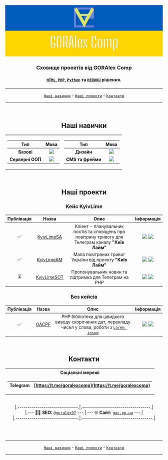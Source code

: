 <div align="center">
	<img hight="100" src="https://github.com/GORAlexComp/.github/blob/main/profile/header.jpg?raw=true">
	<h3>Сховище проектів від <b>GORAlex Comp</b></h3>
	<h4><a Href="https://github.com/orgs/GORAlexComp/repositories?language=html&type=public"><code>HTML</code></a>, <a href="https://github.com/orgs/GORAlexComp/repositories?language=php&type=public"><code>PHP</code></a>, <a href="https://github.com/orgs/GORAlexComp/repositories?language=python&type=public"><code>Python</code></a> та <a href="https://heroku.com/"><code>HEROKU</code></a> рішення.</h4>
</div>

---
<div align="center">
<a href="https://github.com/GORAlexComp/.github/blob/main/profile/README-uk.md#наші-навички"><code>Наші навички</code></a> - <a href="https://github.com/GORAlexComp/.github/blob/main/profile/README-uk.md#наши-проекты"><code>Наші проекти</code></a> - <a href="https://github.com/GORAlexComp/.github/blob/main/profile/README-uk.md#контакти"><code>Контакти</code></a>
</div>

---

<br>

<h2 align="center">Наші навички</h2>

<table align="center">
<tr><td>

| Тип | Мова |
|:----:|:----:|
| **Базові** | [![](https://skillicons.dev/icons?i=html,css,scss,js,jquery)]() |
| **Серверні ООП** | [![](https://skillicons.dev/icons?i=php,python,java,nodejs)]() |

</td><td>

| Тип | Мова |
|:----:|:----:|
| **Дизайн** | [![](https://skillicons.dev/icons?i=photoshop,figma)]() |
| **CMS та фрейми** | [![](https://skillicons.dev/icons?i=wordpress)]() |

</td>
</tr>
</table>

<br>

<h2 align="center">Наші проекти</h2>

<h3 align="center">Кейс KyivLime</h3>

| Публікація | Назва | Опис | Інформація |
|:----------:|:--------:|:--------:|:----------:|
| ✅ | [KyivLimeSA](https://github.com/goralexcomp/KyivLimeSA) | Кліент - планувальник постів та сповіщень про повітряну тривогу для Телеграм каналу **"Київ Лайм"** | ![](https://img.shields.io/github/release/goralexcomp/KyivLimeSA.svg) ![](https://img.shields.io/github/issues/goralexcomp/KyivLimeSA.svg) |
| ✅ | [KyivLimeAM](https://github.com/goralexcomp/KyivLimeAM) | Мапа повітряних тривог України від проекту **"Київ Лайм"** | ![](https://img.shields.io/github/release/goralexcomp/KyivLimeAM.svg) ![](https://img.shields.io/github/issues/goralexcomp/KyivLimeAM.svg) |
| ⏳ | [KyivLimeSOT](https://github.com/goralexcomp/KyivLimeSOT) | Пропонувальник новин та підтримка для Телеграм на _PHP_ | ![](https://img.shields.io/github/release/goralexcomp/KyivLimeSOT.svg) ![](https://img.shields.io/github/issues/goralexcomp/KyivLimeSOT.svg) |

<p></p>
<h3 align="center">Без кейсів</h3>

| Публікація | Назва | Опис | Інформація |
|:----------:|:--------:|:--------:|:----------:|
| ✅ |  [GACPF](https://github.com/goralexcomp/gacpf) | PHP бібліотека для швидкого виводу скорочених дат, перекладу чисел у слова, роботи з [`Lorem ipsum`](https://lipsum.com/) | ![](https://img.shields.io/github/release/goralexcomp/gacpf.svg) ![](https://img.shields.io/github/issues/goralexcomp/gacpf.svg) |

<br>

<h2 align="center">Контакти</h2>
<table align="center">

<tr><th>Соціальні мережі</th></tr>

<tr><td>

| Telegram | [https://t.me/goralexcomp](https://t.me/goralexcomp) |
|:-------:|:-------:|

</td></tr>

</table>

<br>

<div align="center">
|.------------------------------.|.----------------------------------.| <br>
	|.--- 👨‍💻 <b>SEO:</b> <a href="https://github.com/goralex97" title="Github profile GorAlex97`s"><code>@goralex97</code></a> ---.|.--- 🌐 <b>Сайт:</b> <a href="https://gac.pp.ua" title="Site gac.pp.ua"><code>gac.pp.ua</code></a> ---.| 	<br>
	|.-------------------------------.|.-----------------------------------.|
</div>

<br><br>

---
<div align="center">
<a href="https://github.com/GORAlexComp/.github/blob/main/profile/README-uk.md#наші-навички"><code>Наші навички</code></a> - <a href="https://github.com/GORAlexComp/.github/blob/main/profile/README-uk.md#наши-проекты"><code>Наші проекти</code></a> - <a href="https://github.com/GORAlexComp/.github/blob/main/profile/README-uk.md#контакти"><code>Контакти</code></a>
</div>

---
